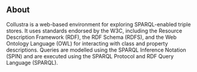 ## About

Collustra is a web-based environment for exploring SPARQL-enabled
triple stores. It uses standards endorsed by the W3C, including the
Resource Description Framework (RDF), the RDF Schema (RDFS), and the
Web Ontology Language (OWL) for interacting with class and property
descriptions. Queries are modelled using the SPARQL Inference Notation
(SPIN) and are executed using the SPARQL Protocol and RDF Query
Language (SPARQL).
